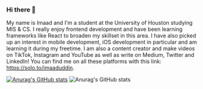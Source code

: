 ### Hi there 👋

My name is Imaad and I'm a student at the University of Houston studying MIS & CS. I really enjoy frontend development and have been learning frameworks like React to broaden my skillset in this area. I have also picked up an interest in mobile development, iOS development in particular and am learning it during my freetime. I am also a content creator and make videos on TikTok, Instagram and YouTube as well as write on Medium, Twitter and LinkedIn! You can find me on all these platforms with this link: https://solo.to/imaaduddin. 

[![Anurag's GitHub stats](https://github-readme-stats.vercel.app/api?username=imaaduddin)](https://github.com/anuraghazra/github-readme-stats)
![Anurag's GitHub stats](https://github-readme-stats.vercel.app/api?username=anuraghazra&theme=dark=true)
